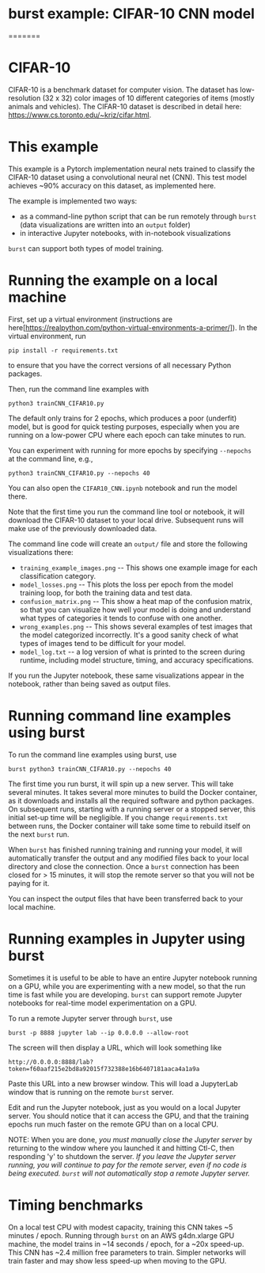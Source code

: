 # burst example: CIFAR-10 CNN model
=======

# CIFAR-10

CIFAR-10 is a benchmark dataset for computer vision.  The dataset has low-resolution (32 x 32) color images of 10 different categories of items (mostly animals and vehicles).  The CIFAR-10 dataset is described in detail here: https://www.cs.toronto.edu/~kriz/cifar.html.

# This example

This example is a Pytorch implementation neural nets trained to classify the CIFAR-10 dataset using a convolutional neural net (CNN).
This test model achieves ~90% accuracy on this dataset, as implemented here. 

The example is implemented two ways: 
* as a command-line python script that can be run remotely through `burst` (data visualizations are written into an `output` folder)
* in interactive Jupyter notebooks, with in-notebook visualizations

`burst` can support both types of model training.

# Running the example on a local machine

First, set up a virtual environment (instructions are here[https://realpython.com/python-virtual-environments-a-primer/]).  In the virtual environment, run 

    pip install -r requirements.txt

to ensure that you have the correct versions of all necessary Python packages.

Then, run the command line examples with 

    python3 trainCNN_CIFAR10.py 
    
The default only trains for 2 epochs, which produces a poor (underfit) model, but is good for quick testing purposes, especially when you are running on a low-power CPU where each epoch can take minutes to run.  

You can experiment with running for more epochs by specifying `--nepochs` at the command line, e.g., 

    python3 trainCNN_CIFAR10.py --nepochs 40
    
You can also open the `CIFAR10_CNN.ipynb` notebook and run the model there.

Note that the first time you run the command line tool or notebook, it will download the CIFAR-10 dataset to your local drive.  Subsequent runs will make use of the previously downloaded data.

The command line code will create an `output/` file and store the following visualizations there:

* `training_example_images.png` -- This shows one example image for each classification category.
* `model_losses.png` -- This plots the loss per epoch from the model training loop, for both the training data and test data.
* `confusion_matrix.png` -- This show a heat map of the confusion matrix, so that you can visualize how well your model is doing and understand what types of categories it tends to confuse with one another.
* `wrong_examples.png` -- This shows several examples of test images that the model categorized incorrectly.  It's a good sanity check of what types of images tend to be difficult for your model.
* `model_log.txt` -- a log version of what is printed to the screen during runtime, including model structure, timing, and accuracy specifications.

If you run the Jupyter notebook, these same visualizations appear in the notebook, rather than being saved as output files.

# Running command line examples using burst

To run the command line examples using burst, use

    burst python3 trainCNN_CIFAR10.py --nepochs 40

The first time you run burst, it will spin up a new server.  This will take several minutes.  It takes several more minutes to build the Docker container, as it downloads and installs all the required software and python packages.  On subsequent runs, starting with a running server or a stopped server, this initial set-up time will be negligible.  If you change `requirements.txt` between runs, the Docker container will take some time to rebuild itself on the next `burst` run.

When `burst` has finished running training and running your model, it will automatically transfer the output and any modified files back to your local directory and close the connection.  Once a `burst` connection has been closed for > 15 minutes, it will stop the remote server so that you will not be paying for it.

You can inspect the output files that have been transferred back to your local machine.

# Running examples in Jupyter using burst

Sometimes it is useful to be able to have an entire Jupyter notebook running on a GPU, while you are experimenting with a new model, so that the run time is fast while you are developing.  `burst` can support remote Jupyter notebooks for real-time model experimentation on a GPU.  

To run a remote Jupyter server through `burst`, use

    burst -p 8888 jupyter lab --ip 0.0.0.0 --allow-root
    
The screen will then display a URL, which will look something like

    http://0.0.0.0:8888/lab?token=f60aaf215e2bd8a92015f732388e16b6407181aaca4a1a9a

Paste this URL into a new browser window.  This will load a JupyterLab window that is running on the remote `burst` server.

Edit and run the Jupyter notebook, just as you would on a local Jupyter server.  You should notice that it can access the GPU, and that the training epochs run much faster on the remote GPU than on a local CPU.

NOTE: When you are done, *you must manually close the Jupyter server* by returning to the window where you launched it and hitting Ctl-C, then responding 'y' to shutdown the server.  *If you leave the Jupyter server running, you will continue to pay for the remote server, even if no code is being executed.  `burst` will not automatically stop a remote Jupyter server.*

# Timing benchmarks

On a local test CPU with modest capacity, training this CNN takes ~5 minutes / epoch.  Running through `burst` on an AWS g4dn.xlarge GPU machine, the model trains in ~14 seconds / epoch, for a ~20x speed-up.  This CNN has ~2.4 million free parameters to train.  Simpler networks will train faster and may show less speed-up when moving to the GPU.
